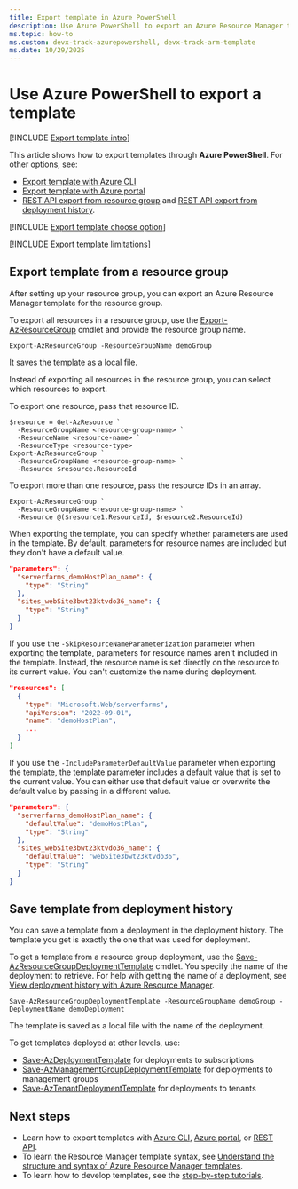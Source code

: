 ```yaml
---
title: Export template in Azure PowerShell
description: Use Azure PowerShell to export an Azure Resource Manager template from resources in your subscription.
ms.topic: how-to
ms.custom: devx-track-azurepowershell, devx-track-arm-template
ms.date: 10/29/2025
---
```


# Use Azure PowerShell to export a template

[!INCLUDE [Export template intro](../../../includes/resource-manager-export-template-intro.md)]

This article shows how to export templates through **Azure PowerShell**. For other options, see:

* [Export template with Azure CLI](export-template-cli.md)
* [Export template with Azure portal](export-template-portal.md)
* [REST API export from resource group](/rest/api/resources/resourcegroups/exporttemplate) and [REST API export from deployment history](/rest/api/resources/deployments/export-template).

[!INCLUDE [Export template choose option](../../../includes/resource-manager-export-template-choose-option.md)]

[!INCLUDE [Export template limitations](../../../includes/resource-manager-export-template-limitations.md)]

## Export template from a resource group

After setting up your resource group, you can export an Azure Resource Manager template for the resource group.

To export all resources in a resource group, use the [Export-AzResourceGroup](/powershell/module/az.resources/Export-AzResourceGroup) cmdlet and provide the resource group name.

```azurepowershell-interactive
Export-AzResourceGroup -ResourceGroupName demoGroup
```

It saves the template as a local file.

Instead of exporting all resources in the resource group, you can select which resources to export.

To export one resource, pass that resource ID.

```azurepowershell-interactive
$resource = Get-AzResource `
  -ResourceGroupName <resource-group-name> `
  -ResourceName <resource-name> `
  -ResourceType <resource-type>
Export-AzResourceGroup `
  -ResourceGroupName <resource-group-name> `
  -Resource $resource.ResourceId
```

To export more than one resource, pass the resource IDs in an array.

```azurepowershell-interactive
Export-AzResourceGroup `
  -ResourceGroupName <resource-group-name> `
  -Resource @($resource1.ResourceId, $resource2.ResourceId)
```

When exporting the template, you can specify whether parameters are used in the template. By default, parameters for resource names are included but they don't have a default value.

```json
"parameters": {
  "serverfarms_demoHostPlan_name": {
    "type": "String"
  },
  "sites_webSite3bwt23ktvdo36_name": {
    "type": "String"
  }
}
```

If you use the `-SkipResourceNameParameterization` parameter when exporting the template, parameters for resource names aren't included in the template. Instead, the resource name is set directly on the resource to its current value. You can't customize the name during deployment.

```json
"resources": [
  {
    "type": "Microsoft.Web/serverfarms",
    "apiVersion": "2022-09-01",
    "name": "demoHostPlan",
    ...
  }
]
```

If you use the `-IncludeParameterDefaultValue` parameter when exporting the template, the template parameter includes a default value that is set to the current value. You can either use that default value or overwrite the default value by passing in a different value.

```json
"parameters": {
  "serverfarms_demoHostPlan_name": {
    "defaultValue": "demoHostPlan",
    "type": "String"
  },
  "sites_webSite3bwt23ktvdo36_name": {
    "defaultValue": "webSite3bwt23ktvdo36",
    "type": "String"
  }
}
```

## Save template from deployment history

You can save a template from a deployment in the deployment history. The template you get is exactly the one that was used for deployment.

To get a template from a resource group deployment, use the [Save-AzResourceGroupDeploymentTemplate](/powershell/module/az.resources/save-azresourcegroupdeploymenttemplate) cmdlet. You specify the name of the deployment to retrieve. For help with getting the name of a deployment, see [View deployment history with Azure Resource Manager](deployment-history.md).

```azurepowershell-interactive
Save-AzResourceGroupDeploymentTemplate -ResourceGroupName demoGroup -DeploymentName demoDeployment
```

The template is saved as a local file with the name of the deployment.

To get templates deployed at other levels, use:

* [Save-AzDeploymentTemplate](/powershell/module/az.resources/save-azdeploymenttemplate) for deployments to subscriptions
* [Save-AzManagementGroupDeploymentTemplate](/powershell/module/az.resources/save-azmanagementgroupdeploymenttemplate) for deployments to management groups
* [Save-AzTenantDeploymentTemplate](/powershell/module/az.resources/save-aztenantdeploymenttemplate) for deployments to tenants

## Next steps

- Learn how to export templates with [Azure CLI](export-template-cli.md), [Azure portal](export-template-portal.md), or [REST API](/rest/api/resources/resourcegroups/exporttemplate).
- To learn the Resource Manager template syntax, see [Understand the structure and syntax of Azure Resource Manager templates](./syntax.md).
- To learn how to develop templates, see the [step-by-step tutorials](../index.yml).
